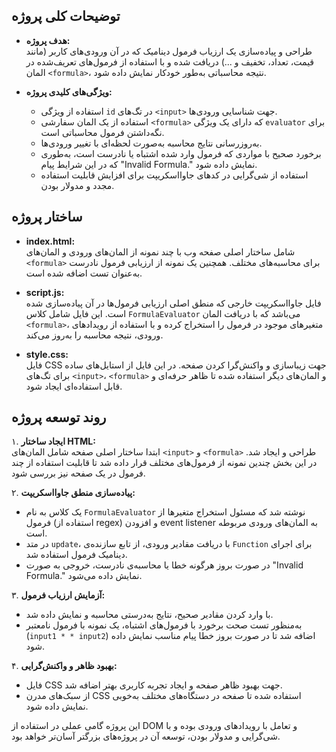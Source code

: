 ## توضیحات کلی پروژه

- **هدف پروژه:**  
  طراحی و پیاده‌سازی یک ارزیاب فرمول دینامیک که در آن ورودی‌های کاربر (مانند قیمت، تعداد، تخفیف و ...) دریافت شده و با استفاده از فرمول‌های تعریف‌شده در المان `<formula>`، نتیجه محاسباتی به‌طور خودکار نمایش داده شود.

- **ویژگی‌های کلیدی پروژه:**  
  - استفاده از ویژگی `id` در تگ‌های `<input>` جهت شناسایی ورودی‌ها.
  - استفاده از یک المان سفارشی `<formula>` که دارای یک ویژگی `evaluator` برای نگه‌داشتن فرمول محاسباتی است.
  - به‌روزرسانی نتایج محاسبه به‌صورت لحظه‌ای با تغییر ورودی‌ها.
  - برخورد صحیح با مواردی که فرمول وارد شده اشتباه یا نادرست است، به‌طوری که در این شرایط پیام "Invalid Formula." نمایش داده شود.
  - استفاده از شی‌گرایی در کدهای جاوااسکریپت برای افزایش قابلیت استفاده مجدد و مدولار بودن.

## ساختار پروژه

- **index.html:**  
  شامل ساختار اصلی صفحه وب با چند نمونه از المان‌های ورودی و المان‌های `<formula>` برای محاسبه‌های مختلف. همچنین یک نمونه از ارزیابی فرمول نادرست به‌عنوان تست اضافه شده است.

- **script.js:**  
  فایل جاوااسکریپت خارجی که منطق اصلی ارزیابی فرمول‌ها در آن پیاده‌سازی شده است. این فایل شامل کلاس `FormulaEvaluator` می‌باشد که با دریافت المان `<formula>`، متغیرهای موجود در فرمول را استخراج کرده و با استفاده از رویدادهای ورودی، نتیجه محاسبه را به‌روز می‌کند.

- **style.css:**  
  فایل CSS جهت زیباسازی و واکنش‌گرا کردن صفحه. در این فایل از استایل‌های ساده برای تگ‌های `<input>`، `<formula>` و المان‌های دیگر استفاده شده تا ظاهر حرفه‌ای و قابل استفاده‌ای ایجاد شود.

## روند توسعه پروژه

۱. **ایجاد ساختار HTML:**  
   ابتدا ساختار اصلی صفحه شامل المان‌های `<input>` و `<formula>` طراحی و ایجاد شد. در این بخش چندین نمونه از فرمول‌های مختلف قرار داده شد تا قابلیت استفاده از چند فرمول در یک صفحه نیز بررسی شود.

۲. **پیاده‌سازی منطق جاوااسکریپت:**  
   - یک کلاس به نام `FormulaEvaluator` نوشته شد که مسئول استخراج متغیرها از فرمول (استفاده از regex) و افزودن event listener به المان‌های ورودی مربوطه است.
   - در متد `update`، با دریافت مقادیر ورودی، از تابع سازنده‌ی `Function` برای اجرای دینامیک فرمول استفاده شد.
   - در صورت بروز هرگونه خطا یا محاسبه‌ی نادرست، خروجی به صورت "Invalid Formula." نمایش داده می‌شود.

۳. **آزمایش ارزیاب فرمول:**  
   - با وارد کردن مقادیر صحیح، نتایج به‌درستی محاسبه و نمایش داده شد.
   - به‌منظور تست صحت برخورد با فرمول‌های اشتباه، یک نمونه با فرمول نامعتبر (`input1 * * input2`) اضافه شد تا در صورت بروز خطا پیام مناسب نمایش داده شود.

۴. **بهبود ظاهر و واکنش‌گرایی:**  
   - فایل CSS جهت بهبود ظاهر صفحه و ایجاد تجربه کاربری بهتر اضافه شد.
   - از سبک‌های مدرن CSS استفاده شده تا صفحه در دستگاه‌های مختلف به‌خوبی نمایش داده شود.

این پروژه گامی عملی در استفاده از DOM و تعامل با رویدادهای ورودی بوده و با شی‌گرایی و مدولار بودن، توسعه آن در پروژه‌های بزرگتر آسان‌تر خواهد بود.